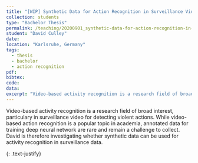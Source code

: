 ```yaml
---
title: "[WIP] Synthetic Data for Action Recognition in Surveillance Videos"
collection: students
type: "Bachelor Thesis"
permalink: /teaching/20200901_synthetic-data-for-action-recognition-in-surveillance-videos
student: "David Culley"
date:
location: "Karlsruhe, Germany"
tags: 
  - thesis
  - bachelor
  - action recognition
pdf:
bibtex:
code: 
data: 
excerpt: "Video-based activity recognition is a research field of broad interest, particulary in surveillance video for detecting violent actions. While video-based action recognition is a popular topic in academia, annotated data for training deep neural network ..."
---
```


Video-based activity recognition is a research field of broad interest, particulary in surveillance video for detecting violent actions. While video-based action recognition is a popular topic in academia, annotated data for training deep neural network are rare and remain a challenge to collect. David is therefore investigating whether synthetic data can be used for activity recognition in surveillance data.


{: .text-justify}